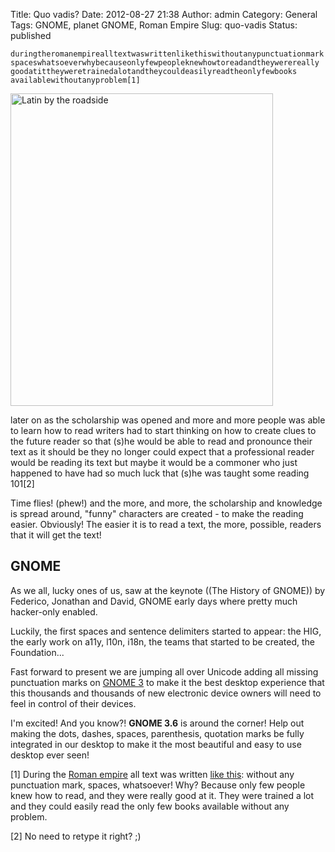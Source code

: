 Title: Quo vadis?
Date: 2012-08-27 21:38
Author: admin
Category: General
Tags: GNOME, planet GNOME, Roman Empire
Slug: quo-vadis
Status: published

    duringtheromanempirealltextwaswrittenlikethiswithoutanypunctuationmark
    spaceswhatsoeverwhybecauseonlyfewpeopleknewhowtoreadandtheywerereally
    goodatittheyweretrainedalotandtheycouldeasilyreadtheonlyfewbooks
    availablewithoutanyproblem[1]

[<img src="http://farm3.staticflickr.com/2110/2152967984_08d00d8d2f.jpg" class="alignright" width="420" height="500" alt="Latin by the roadside" />](http://www.flickr.com/photos/dandiffendale/2152967984/ "Latin by the roadside by diffendale, on Flickr")

later on as the scholarship was opened and more and more people was able to learn how to read writers had to start thinking on how to create clues to the future reader so that (s)he would be able to read and pronounce their text as it should be they no longer could expect that a professional reader would be reading its text but maybe it would be a commoner who just happened to have had so much luck that (s)he was taught some reading 101\[2\]

Time flies! (phew!) and the more, and more, the scholarship and knowledge is spread around, "funny" characters are created - to make the reading easier. Obviously! The easier it is to read a text, the more, possible, readers that it will get the text!

## GNOME

As we all, lucky ones of us, saw at the keynote ((The History of GNOME)) by Federico, Jonathan and David, GNOME early days where pretty much hacker-only enabled.

Luckily, the first spaces and sentence delimiters started to appear: the HIG, the early work on a11y, l10n, i18n, the teams that started to be created, the Foundation...

Fast forward to present we are jumping all over Unicode adding all missing punctuation marks on [GNOME 3](http://www.gnome.org/gnome-3/ "Get to know GNOME 3!") to make it the best desktop experience that this thousands and thousands of new electronic device owners will need to feel in control of their devices.

I'm excited! And you know?! **GNOME 3.6** is around the corner! Help out making the dots, dashes, spaces, parenthesis, quotation marks be fully integrated in our desktop to make it the most beautiful and easy to use desktop ever seen!

\[1\] During the [Roman empire](http://en.wikipedia.org/wiki/Roman_empire "The Roman Empire article on the Wikipedia") all text was written [like this](http://en.wikipedia.org/wiki/Scriptio_continua "Scriptio continua entry on Wikipedia"): without any punctuation mark, spaces, whatsoever! Why? Because only few people knew how to read, and they were really good at it. They were trained a lot and they could easily read the only few books available without any problem.

\[2\] No need to retype it right? ;)
